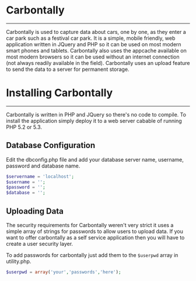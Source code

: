 # Carbontally
---
Carbontally is used to capture data about cars, one by one, as they enter a car park such as a festival car park. It is a simple, mobile friendly, web application written in JQuery and PHP so it can be used on most modern smart phones and tablets. Carbontally also uses the appcache available on most modern browsers so it can be used without an internet connection (not always readily available in the field). Carbontally uses an upload feature to send the data to a server for permanent storage.

# Installing Carbontally
---
Carbontally is written in PHP and JQuery so there's no code to compile. To install the application simply deploy it to a web server cabable of running PHP 5.2 or 5.3.

## Database Configuration
Edit the dbconfig.php file and add your database server name, username, password and database name.
```php
$servername = 'localhost';
$username = '';
$password = '';
$database = '';
```
## Uploading Data
The security requirements for Carbontally weren't very strict it uses a simple array of strings for passwords to allow users to upload data. If you want to offer carbontally as a self service application then you will have to create a user security layer.

To add passwords for carbontally just add them to the `$userpwd` array in utility.php.
```php
$userpwd = array('your','passwords','here');
```
